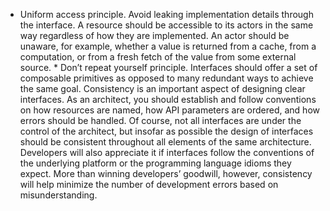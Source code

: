 *  Uniform access principle. Avoid leaking implementation details through the interface. A resource should be accessible to its actors in the same way regardless of how they are implemented. An actor should be unaware, for example, whether a value is returned from a cache, from a computation, or from a fresh fetch of the value from some external source. *  Don’t repeat yourself principle. Interfaces should offer a set of composable primitives as opposed to many redundant ways to achieve the same goal. Consistency is an important aspect of designing clear interfaces. As an architect, you should establish and follow conventions on how resources are named, how API parameters are ordered, and how errors should be handled. Of course, not all interfaces are under the control of the architect, but insofar as possible the design of interfaces should be consistent throughout all elements of the same architecture. Developers will also appreciate it if interfaces follow the conventions of the underlying platform or the programming language idioms they expect. More than winning developers’ goodwill, however, consistency will help minimize the number of development errors based on misunderstanding.
